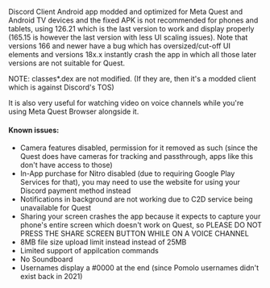 Discord Client Android app modded and optimized for Meta Quest and Android TV devices and the fixed APK is not recommended for phones and tablets, using 126.21 which is the last version to work and display properly (165.15 is however the last version with less UI scaling issues). Note that versions 166 and newer have a bug which has oversized/cut-off UI elements and versions 18x.x instantly crash the app in which all those later versions are not suitable for Quest.

NOTE: classes*.dex are not modified. (If they are, then it's a modded client which is against Discord's TOS)

It is also very useful for watching video on voice channels while you're using Meta Quest Browser alongside it.
#### Known issues:
* Camera features disabled, permission for it removed as such (since the Quest does have cameras for tracking and passthrough, apps like this don't have access to those)
* In-App purchase for Nitro disabled (due to requiring Google Play Services for that), you may need to use the website for using your Discord payment method instead
* Notifications in background are not working due to C2D service being unavailable for Quest
* Sharing your screen crashes the app because it expects to capture your phone's entire screen which doesn't work on Quest, so PLEASE DO NOT PRESS THE SHARE SCREEN BUTTON WHILE ON A VOICE CHANNEL
* 8MB file size upload limit instead instead of 25MB
* Limited support of appilcation commands
* No Soundboard
* Usernames display a #0000 at the end (since Pomolo usernames didn't exist back in 2021)
